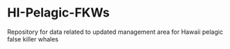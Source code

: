 # HI-Pelagic-FKWs
Repository for data related to updated management area for Hawaii pelagic false killer whales
